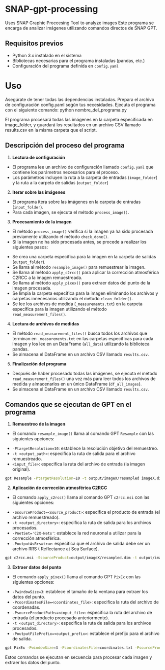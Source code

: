 # SNAP-gpt-processing
Uses SNAP Graphic Proccesing Tool to analyze images
Este programa se encarga de analizar imágenes utilizando comandos directos de SNAP GPT.

**Requisitos previos**
-------------------

* Python 3.x instalado en el sistema
* Bibliotecas necesarias para el programa instaladas (pandas, etc.)
* Configuración del programa definida en `config.yaml`

# Uso
Asegúrate de tener todas las dependencias instaladas.
Prepara el archivo de configuración config.yaml según tus necesidades.
Ejecuta el programa con el siguiente comando:
python nombre_del_programa.py

El programa procesará todas las imágenes en la carpeta especificada en image_folder, y guardará los resultados en un archivo CSV llamado results.csv en la misma carpeta que el script.



**Descripción del proceso del programa**
-----------------

1. **Lectura de configuración**
 * El programa lee un archivo de configuración llamado `config.yaml` que contiene los parámetros necesarios para el proceso.
 * Los parámetros incluyen la ruta a la carpeta de entradas (`image_folder`) y la ruta a la carpeta de salidas (`output_folder`)
2. **Iterar sobre las imágenes**
 * El programa itera sobre las imágenes en la carpeta de entradas (`input_folder`).
 * Para cada imagen, se ejecuta el método `process_image()`.
3. **Procesamiento de la imagen**
 * El método `process_image()` verifica si la imagen ya ha sido procesada previamente utilizando el método `check_done()`.
 * Si la imagen no ha sido procesada antes, se procede a realizar los siguientes pasos:
 + Se crea una carpeta específica para la imagen en la carpeta de salidas (`output_folder`).
 + Se llama al método `resample_image()` para remuestrear la imagen.
 + Se llama al método `apply_c2rcc()` para aplicar la corrección atmosférica C2RCC a la imagen remuestreada.
 + Se llama al método `apply_pixex()` para extraer datos del punto de la imagen procesada.
 + Se limpia la carpeta específica para la imagen eliminando los archivos y carpetas innecesarios utilizando el método `clean_folder()`.
 + Se lee los archivos de medida (`_measurements.txt`) en la carpeta específica para la imagen utilizando el método `read_measurement_files()`.
4. **Lectura de archivos de medidas**
 * El método `read_measurement_files()` busca todos los archivos que terminan en `_measurements.txt` en las carpetas específicas para cada imagen y los lee en un DataFrame (`all_data`) utilizando la biblioteca pandas.
 * Se almacena el DataFrame en un archivo CSV llamado `results.csv`.
5. **Finalización del programa**
 * Después de haber procesado todas las imágenes, se ejecuta el método `read_measurement_files()` una vez más para leer todos los archivos de medida y almacenarlos en un único DataFrame (`df_all_images`).
 * Se almacena el DataFrame en un archivo CSV llamado `results.csv`.

**Comandos que se ejecutan de GPT en el programa**
--------------------------------------------

1. **Remuestreo de la imagen**
 * El comando `resample_image()` llama al comando GPT `Resample` con las siguientes opciones:
 + `-PtargetResolution=10`: establece la resolución objetivo del remuestreo.
 + `-t <output_path>`: especifica la ruta de salida para el archivo remuestreado.
 + `<input_file>`: especifica la ruta del archivo de entrada (la imagen original).
```bash
gpt Resample -PtargetResolution=10 -t output/imageX/resampled imageX.dim
```
2. **Aplicación de corrección atmosférica C2RCC**
 * El comando `apply_c2rcc()` llama al comando GPT `c2rcc.msi` con las siguientes opciones:
 + `-SsourceProduct=<source_product>`: especifica el producto de entrada (el archivo remuestreado).
 + `-t <output_directory>`: especifica la ruta de salida para los archivos procesados.
 + `-PnetSet='C2X-Nets'`: establece la red neuronal a utilizar para la corrección atmosférica.
 + `-PoutputAsRrs=true`: especifica que el archivo de salida debe ser un archivo RRS ( Reflectance at Sea Surface).
```bash
gpt c2rcc.msi -SsourceProduct=output/imageX/resampled.dim -t output/imageX/c2rcc.c2rcc -PnetSet='C2X-Nets' -PoutputAsRrs=true
```
3. **Extraer datos del punto**
 * El comando `apply_pixex()` llama al comando GPT `PixEx` con las siguientes opciones:
 + `-PwindowSize=3`: establece el tamaño de la ventana para extraer los datos del punto.
 + `-PcoordinatesFile=<coordinates_file>`: especifica la ruta del archivo de coordenadas.
 + `-PsourceProductPaths=<input_file>`: especifica la ruta del archivo de entrada (el producto procesado anteriormente).
 + `-t <output_directory>`: especifica la ruta de salida para los archivos procesados.
 + `-PoutputFilePrefix=<output_prefix>`: establece el prefijo para el archivo de salida.
```bash
gpt PixEx -PwindowSize=3 -PcoordinatesFile=coordinates.txt -PsourceProductPaths=output/imageX/c2rcc.c2rcc.dim -t output/imageX/pixex -PoutputFilePrefix=pixex_output
```
Estos comandos se ejecutan en secuencia para procesar cada imagen y extraer los datos del punto.